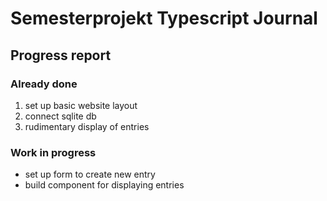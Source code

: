 # Semesterprojekt Typescript Journal

## Progress report

### Already done

1. set up basic website layout
2. connect sqlite db
3. rudimentary display of entries

### Work in progress

- set up form to create new entry
- build component for displaying entries
